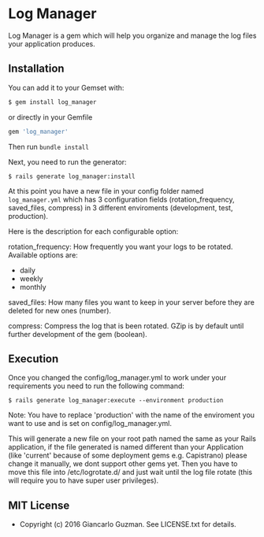 # Log Manager

Log Manager is a gem which will help you organize and manage the log files your application produces.

## Installation

You can add it to your Gemset with:

```bash
$ gem install log_manager
```

or directly in your Gemfile

```ruby
gem 'log_manager'
```

Then run `bundle install`


Next, you need to run the generator:

```console
$ rails generate log_manager:install
```
At this point you have a new file in your config folder named `log_manager.yml` which has 3 configuration fields (rotation_frequency, saved_files, compress) in 3 different enviroments (development, test, production).

Here is the description for each configurable option:

rotation_frequency: How frequently you want your logs to be rotated.
Available options are:
* daily
* weekly
* monthly

saved_files: How many files you want to keep in your server before they are deleted for new ones (number).

compress: Compress the log that is been rotated. GZip is by default until further development of the gem (boolean).


## Execution

Once you changed the config/log_manager.yml to work under your requirements you need to run the following command:
```console
$ rails generate log_manager:execute --environment production
```
Note: You have to replace 'production' with the name of the enviroment you want to use and is set on config/log_manager.yml.

This will generate a new file on your root path named the same as your Rails application, if the file generated is named different than your Application (like 'current' because of some deployment gems e.g. Capistrano) please change it manually, we dont support other gems yet. 
Then you have to move this file into /etc/logrotate.d/ and just wait until the log file rotate (this will require you to have super user privileges).

## MIT License
* Copyright (c) 2016 Giancarlo Guzman. See LICENSE.txt for details.